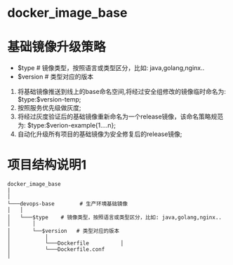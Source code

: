 # docker_image_base

# 基础镜像升级策略
* $type    # 镜像类型，按照语言或类型区分，比如: java,golang,nginx..
* $version   # 类型对应的版本

1. 将基础镜像推送到线上的base命名空间,将经过安全组修改的镜像临时命名为: \$type:\$version-temp;
2. 按照服务优先级做灰度;
3. 将经过灰度验证后的基础镜像重新命名为一个release镜像，该命名策略规范为: \$type:\$verion-example{1....n};
4. 自动化升级所有项目的基础镜像为安全修复后的release镜像;



# 项目结构说明1
```
docker_image_base
|
│
└───devops-base        # 生产环境基础镜像
│   │
│   └───$type    # 镜像类型，按照语言或类型区分，比如: java,golang,nginx..
│       │
│       └──$version   # 类型对应的版本
│           │
│           └───Dockerfile          │
│           └───Dockerfile.conf   
│

```
